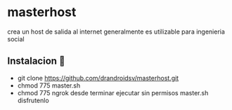 # masterhost
crea un host de salida al internet generalmente es utilizable para ingenieria social
## Instalacion 🔧
* git clone https://github.com/drandroidsv/masterhost.git
* chmod 775 master.sh
* chmod 775 ngrok
desde terminar ejecutar sin permisos master.sh
disfrutenlo
